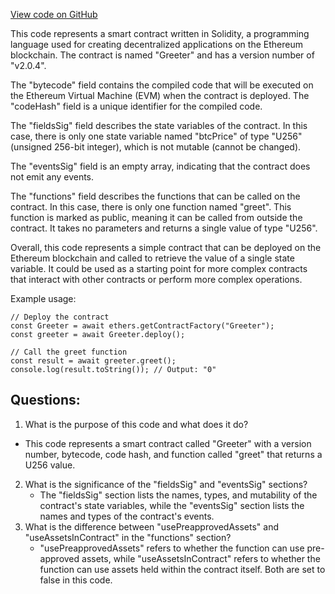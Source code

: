 [View code on GitHub](https://github.com/oxygenium-network/oxygenium-web3/packages/cli/templates/react/src/artifacts/greeter.ral.json)

This code represents a smart contract written in Solidity, a programming language used for creating decentralized applications on the Ethereum blockchain. The contract is named "Greeter" and has a version number of "v2.0.4". 

The "bytecode" field contains the compiled code that will be executed on the Ethereum Virtual Machine (EVM) when the contract is deployed. The "codeHash" field is a unique identifier for the compiled code. 

The "fieldsSig" field describes the state variables of the contract. In this case, there is only one state variable named "btcPrice" of type "U256" (unsigned 256-bit integer), which is not mutable (cannot be changed). 

The "eventsSig" field is an empty array, indicating that the contract does not emit any events. 

The "functions" field describes the functions that can be called on the contract. In this case, there is only one function named "greet". This function is marked as public, meaning it can be called from outside the contract. It takes no parameters and returns a single value of type "U256". 

Overall, this code represents a simple contract that can be deployed on the Ethereum blockchain and called to retrieve the value of a single state variable. It could be used as a starting point for more complex contracts that interact with other contracts or perform more complex operations. 

Example usage:

```
// Deploy the contract
const Greeter = await ethers.getContractFactory("Greeter");
const greeter = await Greeter.deploy();

// Call the greet function
const result = await greeter.greet();
console.log(result.toString()); // Output: "0"
```
## Questions: 
 1. What is the purpose of this code and what does it do?
   - This code represents a smart contract called "Greeter" with a version number, bytecode, code hash, and function called "greet" that returns a U256 value.
2. What is the significance of the "fieldsSig" and "eventsSig" sections?
   - The "fieldsSig" section lists the names, types, and mutability of the contract's state variables, while the "eventsSig" section lists the names and types of the contract's events.
3. What is the difference between "usePreapprovedAssets" and "useAssetsInContract" in the "functions" section?
   - "usePreapprovedAssets" refers to whether the function can use pre-approved assets, while "useAssetsInContract" refers to whether the function can use assets held within the contract itself. Both are set to false in this code.